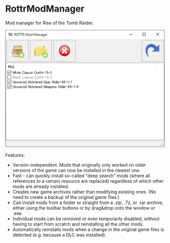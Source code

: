 # RottrModManager
Mod manager for Rise of the Tomb Raider.

![Screenshot](Screenshot.png)

Features:
* Version-independent. Mods that originally only worked on older versions of the game can now be installed in the newest one.
* Fast - can quickly install so-called "deep search" mods (where all references to a certain resource are replaced) regardless of which other mods are already installed.
* Creates new game archives rather than modifying existing ones. (No need to create a backup of the original game files.)
* Can install mods from a folder or straight from a .zip, .7z, or .rar archive, either using the toolbar buttons or by drag&drop onto the window or .exe.
* Individual mods can be removed or even temporarily disabled, without having to start from scratch and reinstalling all the other mods.
* Automatically reinstalls mods when a change in the original game files is detected (e.g. because a DLC was installed).

